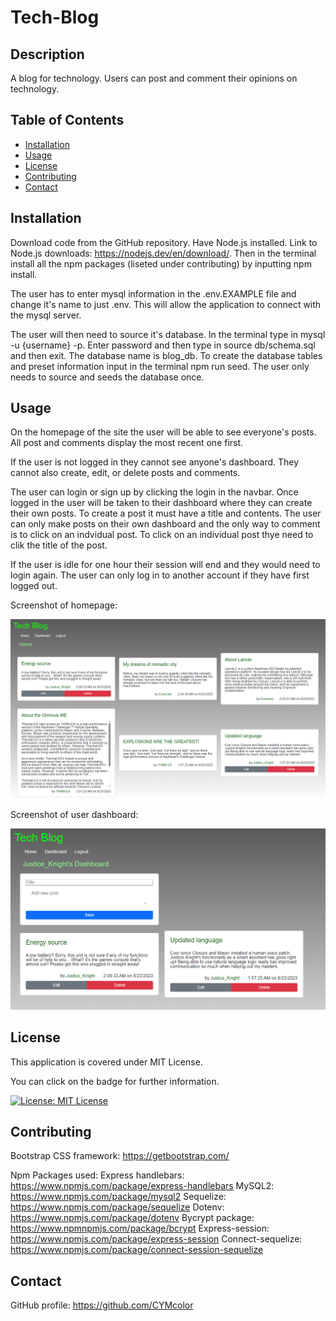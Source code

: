 # Tech-Blog

## Description
A blog for technology. Users can post and comment their opinions on technology.

## Table of Contents
- [Installation](#installation)
- [Usage](#usage)
- [License](#license)
- [Contributing](#contributing)
- [Contact](#contact)

## Installation
Download code from the GitHub repository. Have Node.js installed. Link to Node.js downloads: https://nodejs.dev/en/download/. Then in the terminal install all the npm packages (liseted under contributing) by inputting npm install. 

The user has to enter mysql information in the .env.EXAMPLE file and change it's name to just .env. This will allow the application to connect with the mysql server. 

The user will then need to source it's database. In the terminal type in mysql -u {username} -p. Enter password and then type in source db/schema.sql and then exit. The database name is blog_db. To create the database tables and preset information input in the terminal npm run seed. The user only needs to source and seeds the database once.

## Usage
On the homepage of the site the user will be able to see everyone's posts. All post and comments display the most recent one first.

If the user is not logged in they cannot see anyone's dashboard. They cannot also create, edit, or delete posts and comments.

The user can login or sign up by clicking the login in the navbar. Once logged in the user will be taken to their dashboard where they can create their own posts. To create a post it must have a title and contents. The user can only make posts on their own dashboard and the only way to comment is to click on an indvidual post. To click on an individual post thye need to clik the title of the post. 

If the user is idle for one hour their session will end and they would need to login again. The user can only log in to another account if they have first logged out.

Screenshot of homepage: 

![the blog's homepage](./public/images/home-page.png)

Screenshot of user dashboard: 

![the blog's homepage](./public/images/dashboard.PNG)

## License
 This application is covered under MIT License.

You can click on the badge for further information.

[![License: MIT License](https://img.shields.io/badge/License-MIT_License-blue.svg)](https://opensource.org/licenses/MIT)

## Contributing
Bootstrap CSS framework: https://getbootstrap.com/

Npm Packages used:
    Express handlebars: https://www.npmjs.com/package/express-handlebars
    MySQL2: https://www.npmjs.com/package/mysql2
    Sequelize: https://www.npmjs.com/package/sequelize
    Dotenv: https://www.npmjs.com/package/dotenv
    Bycrypt package: https://www.npmnpmjs.com/package/bcrypt
    Express-session: https://www.npmjs.com/package/express-session
    Connect-sequelize: https://www.npmjs.com/package/connect-session-sequelize

## Contact
GitHub profile: https://github.com/CYMcolor

